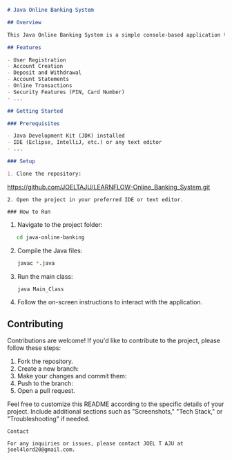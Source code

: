 
```markdown
# Java Online Banking System

## Overview

This Java Online Banking System is a simple console-based application that simulates basic banking operations. It includes functionalities such as user registration, account creation, deposit, withdrawal, and more.

## Features

- User Registration
- Account Creation
- Deposit and Withdrawal
- Account Statements
- Online Transactions
- Security Features (PIN, Card Number)
- ...

## Getting Started

### Prerequisites

- Java Development Kit (JDK) installed
- IDE (Eclipse, IntelliJ, etc.) or any text editor
- ...

### Setup

1. Clone the repository:
```
   https://github.com/JOELTAJU/LEARNFLOW-Online_Banking_System.git
   ```
2. Open the project in your preferred IDE or text editor.

### How to Run

```

1. Navigate to the project folder:

```bash
   cd java-online-banking
   ```

2. Compile the Java files:

   ```bash
   javac *.java
   ```

3. Run the main class:

   ```bash
   java Main_Class
   ```

4. Follow the on-screen instructions to interact with the application.

## Contributing

Contributions are welcome! If you'd like to contribute to the project, please follow these steps:

1. Fork the repository.
2. Create a new branch: 
3. Make your changes and commit them:
4. Push to the branch: 
5. Open a pull request.


Feel free to customize this README according to the specific details of your project. Include additional sections such as "Screenshots," "Tech Stack," or "Troubleshooting" if needed.
```
Contact

For any inquiries or issues, please contact JOEL T AJU at joel4lord20@gmail.com.
